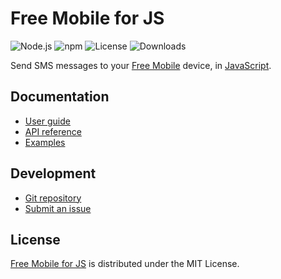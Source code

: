 # Free Mobile for JS
![Node.js](https://badgen.net/npm/node/@cedx/free-mobile) ![npm](https://badgen.net/npm/v/@cedx/free-mobile) ![License](https://badgen.net/npm/license/@cedx/free-mobile) ![Downloads](https://badgen.net/npm/dt/@cedx/free-mobile)

Send SMS messages to your [Free Mobile](https://mobile.free.fr) device,
in [JavaScript](https://developer.mozilla.org/docs/Web/JavaScript).

## Documentation
- [User guide](https://github.com/cedx/free-mobile.js/wiki)
- [API reference](https://cedx.github.io/free-mobile.js)
- [Examples](https://github.com/cedx/free-mobile.js/tree/main/example)

## Development
- [Git repository](https://github.com/cedx/free-mobile.js)
- [Submit an issue](https://github.com/cedx/free-mobile.js/issues)

## License
[Free Mobile for JS](https://github.com/cedx/free-mobile.js) is distributed under the MIT License.
